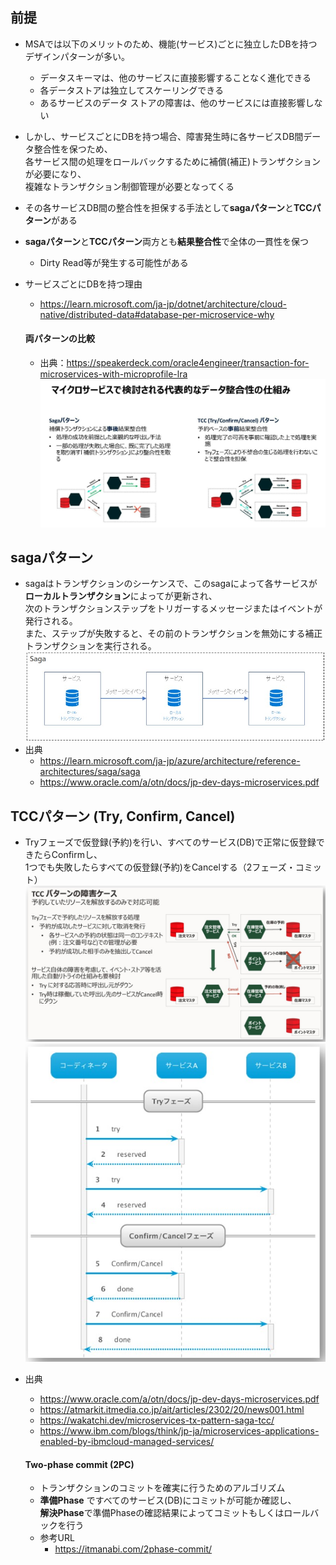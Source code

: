 ## 前提
- MSAでは以下のメリットのため、機能(サービス)ごとに独立したDBを持つデザインパターンが多い。
  - データスキーマは、他のサービスに直接影響することなく進化できる
  - 各データストアは独立してスケーリングできる
  - あるサービスのデータ ストアの障害は、他のサービスには直接影響しない
- しかし、サービスごとにDBを持つ場合、障害発生時に各サービスDB間データ整合性を保つため、  
  各サービス間の処理をロールバックするために補償(補正)トランザクションが必要になり、  
  複雑なトランザクション制御管理が必要となってくる
- その各サービスDB間の整合性を担保する手法として**sagaパターン**と**TCCパターン**がある
- **sagaパターン**と**TCCパターン**両方とも**結果整合性**で全体の一貫性を保つ
  - Dirty Read等が発生する可能性がある
- サービスごとにDBを持つ理由
  - https://learn.microsoft.com/ja-jp/dotnet/architecture/cloud-native/distributed-data#database-per-microservice-why

  #### 両パターンの比較
  - 出典：https://speakerdeck.com/oracle4engineer/transaction-for-microservices-with-microprofile-lra 
  ![saga_tcc](image/saga_and_tcc.jpg)


## sagaパターン
- sagaはトランザクションのシーケンスで、このsagaによって各サービスが**ローカルトランザクション**によってが更新され、  
  次のトランザクションステップをトリガーするメッセージまたはイベントが発行される。  
  また、ステップが失敗すると、その前のトランザクションを無効にする補正トランザクションを実行される。
  ![](image/saga.jpg)
- 出典
  - https://learn.microsoft.com/ja-jp/azure/architecture/reference-architectures/saga/saga
  - https://www.oracle.com/a/otn/docs/jp-dev-days-microservices.pdf

## TCCパターン (Try, Confirm, Cancel)
- Tryフェーズで仮登録(予約)を行い、すべてのサービス(DB)で正常に仮登録できたらConfirmし、  
  1つでも失敗したらすべての仮登録(予約)をCancelする（2フェーズ・コミット）
  ![](image/tcc_2.jpg)
  ![](image/tcc_1.jpg)
- 出典
  - https://www.oracle.com/a/otn/docs/jp-dev-days-microservices.pdf
  - https://atmarkit.itmedia.co.jp/ait/articles/2302/20/news001.html
  - https://wakatchi.dev/microservices-tx-pattern-saga-tcc/
  - https://www.ibm.com/blogs/think/jp-ja/microservices-applications-enabled-by-ibmcloud-managed-services/

  #### Two-phase commit (2PC)
  - トランザクションのコミットを確実に行うためのアルゴリズム
  - **準備Phase** ですべてのサービス(DB)にコミットが可能か確認し、  
    **解決Phase**で準備Phaseの確認結果によってコミットもしくはロールバックを行う
  - 参考URL
    - https://itmanabi.com/2phase-commit/